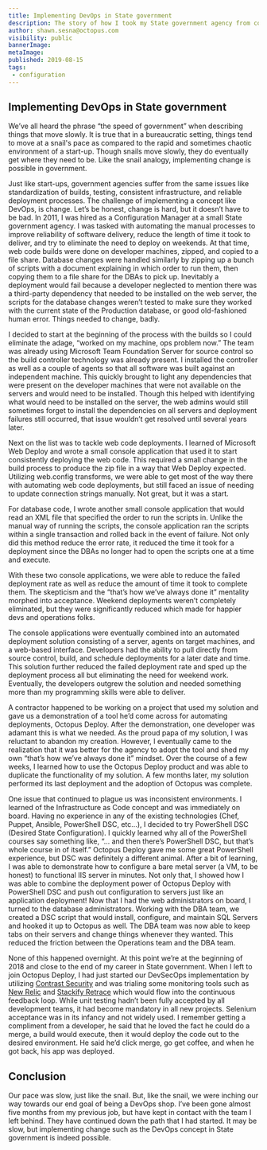 ```yaml
---
title: Implementing DevOps in State government
description: The story of how I took my State government agency from completely manual to completely automated deployments
author: shawn.sesna@octopus.com
visibility: public
bannerImage: 
metaImage: 
published: 2019-08-15
tags:
 - configuration
---
```

## Implementing DevOps in State government

We’ve all heard the phrase “the speed of government” when describing things that move slowly.  It is true that in a bureaucratic setting, things tend to move at a snail's pace as compared to the rapid and sometimes chaotic environment of a start-up.  Though snails move slowly, they do eventually get where they need to be.  Like the snail analogy, implementing change is possible in government.

Just like start-ups, government agencies suffer from the same issues like standardization of builds, testing, consistent infrastructure, and reliable deployment processes.  The challenge of implementing a concept like DevOps, is change.  Let’s be honest, change is hard, but it doesn’t have to be bad.  In 2011, I was hired as a Configuration Manager at a small State government agency.  I was tasked with automating the manual processes to improve reliability of software delivery, reduce the length of time it took to deliver, and try to eliminate the need to deploy on weekends.  At that time, web code builds were done on developer machines, zipped, and copied to a file share.  Database changes were handled similarly by zipping up a bunch of scripts with a document explaining in which order to run them, then copying them to a file share for the DBAs to pick up.  Inevitably a deployment would fail because a developer neglected to mention there was a third-party dependency that needed to be installed on the web server, the scripts for the database changes weren’t tested to make sure they worked with the current state of the Production database, or good old-fashioned human error.  Things needed to change, badly.

I decided to start at the beginning of the process with the builds so I could eliminate the adage, “worked on my machine, ops problem now.”  The team was already using Microsoft Team Foundation Server for source control so the build controller technology was already present.  I installed the controller as well as a couple of agents so that all software was built against an independent machine.  This quickly brought to light any dependencies that were present on the developer machines that were not available on the servers and would need to be installed.  Though this helped with identifying what would need to be installed on the server, the web admins would still sometimes forget to install the dependencies on all servers and deployment failures still occurred, that issue wouldn’t get resolved until several years later.

Next on the list was to tackle web code deployments.  I learned of Microsoft Web Deploy and wrote a small console application that used it to start consistently deploying the web code.  This required a small change in the build process to produce the zip file in a way that Web Deploy expected.  Utilizing web.config transforms, we were able to get most of the way there with automating web code deployments, but still faced an issue of needing to update connection strings manually.  Not great, but it was a start.

For database code, I wrote another small console application that would read an XML file that specified the order to run the scripts in.  Unlike the manual way of running the scripts, the console application ran the scripts within a single transaction and rolled back in the event of failure.  Not only did this method reduce the error rate, it reduced the time it took for a deployment since the DBAs no longer had to open the scripts one at a time and execute.

With these two console applications, we were able to reduce the failed deployment rate as well as reduce the amount of time it took to complete them.  The skepticism and the “that’s how we’ve always done it” mentality morphed into acceptance.  Weekend deployments weren’t completely eliminated, but they were significantly reduced which made for happier devs and operations folks.

The console applications were eventually combined into an automated deployment solution consisting of a server, agents on target machines, and a web-based interface.  Developers had the ability to pull directly from source control, build, and schedule deployments for a later date and time.  This solution further reduced the failed deployment rate and sped up the deployment process all but eliminating the need for weekend work.  Eventually, the developers outgrew the solution and needed something more than my programming skills were able to deliver.

A contractor happened to be working on a project that used my solution and gave us a demonstration of a tool he’d come across for automating deployments, Octopus Deploy.  After the demonstration, one developer was adamant this is what we needed.  As the proud papa of my solution, I was reluctant to abandon my creation.  However, I eventually came to the realization that it was better for the agency to adopt the tool and shed my own “that’s how we’ve always done it” mindset.  Over the course of a few weeks, I learned how to use the Octopus Deploy product and was able to duplicate the functionality of my solution.  A few months later, my solution performed its last deployment and the adoption of Octopus was complete.

One issue that continued to plague us was inconsistent environments.  I learned of the Infrastructure as Code concept and was immediately on board.  Having no experience in any of the existing technologies (Chef, Puppet, Ansible, PowerShell DSC, etc…), I decided to try PowerShell DSC (Desired State Configuration).  I quickly learned why all of the PowerShell courses say something like, “... and then there’s PowerShell DSC, but that’s whole course in of itself.”  Octopus Deploy gave me some great PowerShell experience, but DSC was definitely a different animal.  After a bit of learning, I was able to demonstrate how to configure a bare metal server (a VM, to be honest) to functional IIS server in minutes.  Not only that, I showed how I was able to combine the deployment power of Octopus Deploy with PowerShell DSC and push out configuration to servers just like an application deployment!  Now that I had the web administrators on board, I turned to the database administrators.  Working with the DBA team, we created a DSC script that would install, configure, and maintain SQL Servers and hooked it up to Octopus as well.  The DBA team was now able to keep tabs on their servers and change things whenever they wanted.  This reduced the friction between the Operations team and the DBA team.

None of this happened overnight.  At this point we’re at the beginning of 2018 and close to the end of my career in State government.  When I left to join Octopus Deploy, I had just started our DevSecOps implementation by utilizing [Contrast Security](https://www.contrastsecurity.com/) and was trialing some monitoring tools such as [New Relic](https://newrelic.com/) and [Stackify Retrace](https://stackify.com/) which would flow into the continuous feedback loop.  While unit testing hadn’t been fully accepted by all development teams, it had become mandatory in all new projects.  Selenium acceptance was in its infancy and not widely used. I remember getting a compliment from a developer, he said that he loved the fact he could do a merge, a build would execute, then it would deploy the code out to the desired environment.  He said he’d click merge, go get coffee, and when he got back, his app was deployed.

## Conclusion
Our pace was slow, just like the snail.  But, like the snail, we were inching our way towards our end goal of being a DevOps shop.  I’ve been gone almost five months from my previous job, but have kept in contact with the team I left behind.  They have continued down the path that I had started.  It may be slow, but implementing change such as the DevOps concept in State government is indeed possible.
